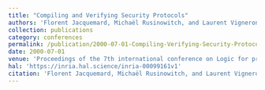```yaml
---
title: "Compiling and Verifying Security Protocols"
authors: 'Florent Jacquemard, Michaël Rusinowitch, and Laurent Vigneron'
collection: publications
category: conferences
permalink: /publication/2000-07-01-Compiling-Verifying-Security-Protocols
date: 2000-07-01
venue: 'Proceedings of the 7th international conference on Logic for programming and automated reasoning (LPAR), pages 131–160, Springer-Verlag, 2000.'
hal: 'https://inria.hal.science/inria-00099161v1'
citation: 'Florent Jacquemard, Michaël Rusinowitch, and Laurent Vigneron, &quot;Compiling and Verifying Security Protocols&quot; In Proceedings of the 7th international conference on Logic for programming and automated reasoning (LPAR), pages 131–160, Springer-Verlag, 2000.'
---
```

